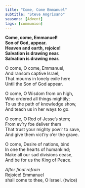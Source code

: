 ```yaml
---
title: "Come, Come Emmanuel"
subtitle: "Steve Angrisano"
seasons: [Advent]
tags: [communion]
---
```


**Come, come, Emmanuel!  
Son of God, appear.  
Heaven and earth, rejoice!  
Salvation is drawing near.  
Salvation is drawing near.**

O come, O come, Emmanuel,  
And ransom captive Israel,  
That mourns in lonely exile here  
Until the Son of God appear.

O come, O Wisdom from on high,  
Who ordered all things mightily;  
To us the path of knowledge show,  
And teach us in her ways to go.

O come, O Rod of Jesse’s stem;  
From ev’ry foe deliver them  
That trust your mighty pow’r to save,  
And give them vict’ry o’er the grave.

O come, Desire of nations, bind  
In one the hearts of humankind;  
Make all our sad divisions cease,  
And be for us the King of Peace.

*After final refrain*   
Rejoice! Emmanuel  
shall come to thee, O Israel. (twice)